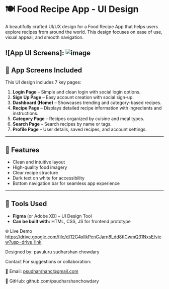 # 🍽️ Food Recipe App - UI Design

A beautifully crafted UI/UX design for a Food Recipe App that helps users explore recipes from around the world. This design focuses on ease of use, visual appeal, and smooth navigation.

![App UI Screens]:
![image](https://github.com/user-attachments/assets/39490061-2a79-4ec5-867a-7d45502f3829)
---

## 📲 App Screens Included

This UI design includes 7 key pages:

1. **Login Page** – Simple and clean login with social login options.
2. **Sign Up Page** – Easy account creation with social sign-up.
3. **Dashboard (Home)** – Showcases trending and category-based recipes.
4. **Recipe Page** – Displays detailed recipe information with ingredients and instructions.
5. **Category Page** – Recipes organized by cuisine and meal types.
6. **Search Page** – Search recipes by name or tags.
7. **Profile Page** – User details, saved recipes, and account settings.

---

## 🎯 Features

- Clean and intuitive layout
- High-quality food imagery
- Clear recipe structure
- Dark text on white for accessibility
- Bottom navigation bar for seamless app experience

---

## 🎨 Tools Used

- **Figma** (or Adobe XD) – UI Design Tool
- **Can be built with:** HTML, CSS, JS for frontend prototype
  
🌐 Live Demo
https://drive.google.com/file/d/12G4xIlkPenGJarn8Ldd8tICwmQ31NxsE/view?usp=drive_link

Designed by: pavuluru sudharshan chowdary

Contact
For suggestions or collaboration:

📧 Email: psudharshanc@gmail.com

🔗 GitHub: github.com/psudharshanchowdary

 
